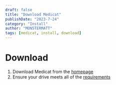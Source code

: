 ```yaml
---
draft: false
title: "Download Medicat"
publishDate: "2023-7-24"
category: "Install"
author: "MON5TERMATT"
tags: [medicat, install, download]
---
```


# Download

1. Download Medicat from the [homepage](/#downloads)
2. Ensure your drive meets all of the [requirements](/docs/medicat/installation/requirements)
